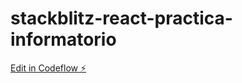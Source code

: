 # stackblitz-react-practica-informatorio

[Edit in Codeflow ⚡️](https://stackblitz.com/~/github.com/EmilianoRamirez/stackblitz-react-practica-informatorio)